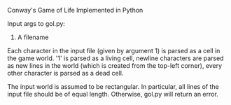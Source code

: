 Conway's Game of Life
Implemented in Python

Input args to gol.py:
1. A filename

Each character in the input file (given by argument 1) is parsed as a cell in the game world. '1' is parsed as a living cell, newline characters are parsed as new lines in the world (which is created from the top-left corner), every other character is parsed as a dead cell.

The input world is assumed to be rectangular. In particular, all lines of the input file should be of equal length. Otherwise, gol.py will return an error.
